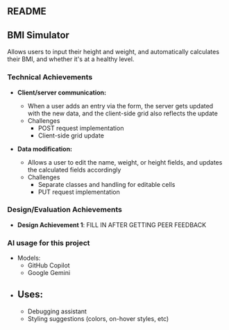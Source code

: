 README
---

## BMI Simulator
Allows users to input their height and weight, and automatically calculates their BMI, and whether it's at a healthy level.

### Technical Achievements
- **Client/server communication:**
    - When a user adds an entry via the form, the server gets updated with the new data, and the client-side grid also reflects the update
    - Challenges
        - POST request implementation
        - Client-side grid update

- **Data modification:**
    - Allows a user to edit the name, weight, or height fields, and updates the calculated fields accordingly
    - Challenges
        - Separate classes and handling for editable cells
        - PUT request implementation

### Design/Evaluation Achievements
- **Design Achievement 1**: FILL IN AFTER GETTING PEER FEEDBACK


### AI usage for this project
- Models:
    - GitHub Copilot
    - Google Gemini
- Uses:
    - 
    - Debugging assistant
    - Styling suggestions (colors, on-hover styles, etc)
